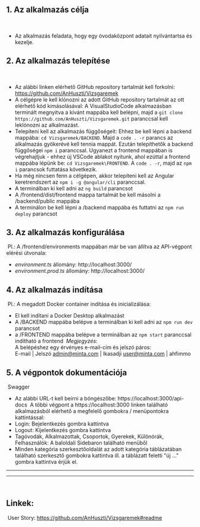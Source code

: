 ## **1. Az alkalmazás célja**
​
- Az alkalmazás feladata, hogy egy óvodaközpont adatait nyilvántartsa és kezelje.
​
## **2. Az alkalmazás telepítése**
​
- Az alábbi linken elérhető GitHub repository tartalmát kell forkolni: 
https://github.com/AnHuszti/Vizsgaremek
- A célgépre le kell klónozni az adott GitHub repository tartalmát az ott elérhető kód kimásolásával:
A VisualStudioCode alkalmazásban terminált megnyitva a kívánt mappába kell belépni, majd a 
`git clone https://github.com/AnHuszti/Vizsgaremek.git`
paranccsal kell leklónozni az alkalmazást.
- Telepíteni kell az alkalmazás függőségeit: 
Ehhez be kell lépni a backend mappába: `cd Vizsgaremek/BACKEND`.
Majd a `code . -r` parancs az alkalmazás gyökerévé kell tennia mappát. Ezután telepíthetők a backend függőségei `npm i` paranccsal. 
Ugyanezt a frontend mappában is végrehajtjuk - ehhez új VSCode ablakot nyitunk, ahol ezúttal a frontend mappába lépünk be: `cd Vizsgaremek\FRONTEND`.
A `code . -r`, majd az `npm i` parancsok futtatása következik.  
- Ha még nincsen fenn a célgépen, akkor telepíteni kell az Angular keretrendszert az `npm i -g @angular/cli` paranccsal.
- A terminálban ki kell adni az `ng build` parancsot   
- A /frontend/dist/frontend mappa tartalmát be kell másolni a /backend/public mappába   
- A terminálon be kell lépni a /backend mappába és futtatni az `npm run deploy` parancsot 
​
## **3. Az alkalmazás konfigurálása**
​
Pl.:
A /frontend/environments mappában már be van állítva az API-végpont elérési útvonala: 
  - _environment.ts_ állomány: http://localhost:3000/  
  - _environment.prod.ts_ állomány: http://localhost:3000/ 
​
## **4. Az alkalmazás indítása**
​
Pl.:
A megadott Docker container indítása és inicializálása:
- El kell indítani a Docker Desktop alkalmazást
- A /BACKEND mappába belépve a terminálban ki kell adni az `npm run dev` parancsot  
- a /FRONTEND mappába belépve a terminálban az `npm start` paranccsal indítható a frontend
​
_Megjegyzés_:  
A belépéshez egy érvényes e-mail-cím és jelszó páros:  
​
E-mail | Jelszó
admin@minta.com | lkasadji
user@minta.com | ahfimmo
​
## **5. A végpontok dokumentációja**
​
Swagger 
- Az alábbi URL-t kell beírni a böngészőbe: https://localhost:3000/api-docs
​
A többi végpont a https://localhost:3000 linken található alkalmazásból elérhető a megfelelő gombokra / menüpontokra kattintással:
- Login: Bejelentkezés gombra kattintva
- Logout: Kijelentkezés gombra kattintva
- Tagóvodák, Alkalmazottak, Csoportok, Gyerekek, Különórák, Felhasználók: A baloldali Sidebaron található menüből
- Minden kategória szerkesztőoldalát az adott kategória táblázatában található szerkesztő gombokra kattintva ill. a táblázatt feletti "új ..." gombra kattintva érjük el.
​

---
---
​
## **Linkek:**  
​
User Story:
https://github.com/AnHuszti/Vizsgaremek#readme
​
​
